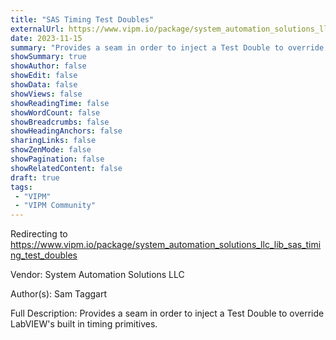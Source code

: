```yaml
---
title: "SAS Timing Test Doubles"
externalUrl: https://www.vipm.io/package/system_automation_solutions_llc_lib_sas_timing_test_doubles
date: 2023-11-15
summary: "Provides a seam in order to inject a Test Double to override LabVIEW's built in timing primitives."
showSummary: true
showAuthor: false
showEdit: false
showData: false
showViews: false
showReadingTime: false
showWordCount: false
showBreadcrumbs: false
showHeadingAnchors: false
sharingLinks: false
showZenMode: false
showPagination: false
showRelatedContent: false
draft: true
tags:
 - "VIPM"
 - "VIPM Community"
---
```


Redirecting to https://www.vipm.io/package/system_automation_solutions_llc_lib_sas_timing_test_doubles

Vendor: System Automation Solutions LLC

Author(s): Sam Taggart
 
Full Description:
Provides a seam in order to inject a Test Double to override LabVIEW's built in timing primitives.